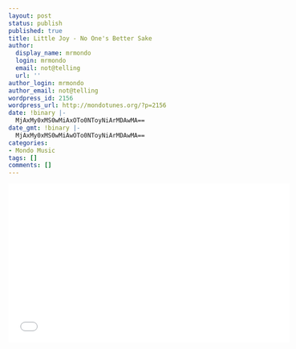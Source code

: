 ```yaml
---
layout: post
status: publish
published: true
title: Little Joy - No One's Better Sake
author:
  display_name: mrmondo
  login: mrmondo
  email: not@telling
  url: ''
author_login: mrmondo
author_email: not@telling
wordpress_id: 2156
wordpress_url: http://mondotunes.org/?p=2156
date: !binary |-
  MjAxMy0xMS0wMiAxOTo0NToyNiArMDAwMA==
date_gmt: !binary |-
  MjAxMy0xMS0wMiAwOTo0NToyNiArMDAwMA==
categories:
- Mondo Music
tags: []
comments: []
---
```

<iframe width="560" height="315" src="//www.youtube.com/embed/oyRBKwQsJn8" frameborder="0"> </iframe>
